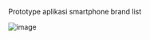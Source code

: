 Prototype aplikasi smartphone brand list

![image](https://github.com/user-attachments/assets/43523f05-1ea2-412e-9ac6-573a24f83ddc)
